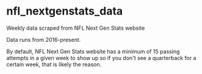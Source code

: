 # nfl_nextgenstats_data
 Weekly data scraped from NFL Next Gen Stats website

Data runs from 2016-present.

By default, NFL Next Gen Stats website has a minimum of 15 passing attempts in a given week to show up so if you don't see a quarterback for a certain week, that is likely the reason. 
